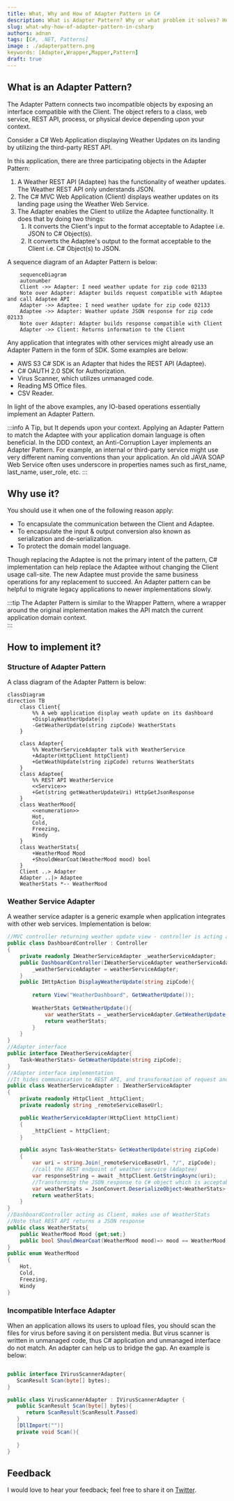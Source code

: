 ```yaml
---
title: What, Why and How of Adapter Pattern in C#
description: What is Adapter Pattern? Why or what problem it solves? How to implement it in C#.
slug: what-why-how-of-adapter-pattern-in-csharp 
authors: adnan 
tags: [C#, .NET, Patterns]
image : ./adapterpattern.png
keywords: [Adapter,Wrapper,Mapper,Pattern]
draft: true
---
```

<head>

<meta property="og:image:width" content="1200"/>
<meta property="og:image:height" content="670"/>  
<meta name="twitter:creator" content="@madnan_rafiq" />
<meta name="twitter:title" content="What, Why and How of Adapter Pattern in C#" />
<meta name="twitter:description" content="What is Adapter Pattern? Why or what problem it solves? How to implement it in C#." />
</head>

## What is an Adapter Pattern?
The Adapter Pattern connects two incompatible objects by exposing an interface compatible with the Client. The object refers to a class, web service, REST API, process, or physical device depending upon your context.

Consider a C# Web Application displaying Weather Updates on its landing by utilizing the third-party REST API.

In this application, there are three participating objects in the Adapter Pattern:
1. A Weather REST API (Adaptee) has the functionality of weather updates. The Weather REST API only understands JSON.
2. The C# MVC Web Application (Client) displays weather updates on its landing page using the Weather Web Service.
3. The Adapter enables the Client to utilize the Adaptee functionality. It does that by doing two things:
   1. It converts the Client's input to the format acceptable to Adaptee i.e. JSON to C# Object(s).
   2. It converts the Adaptee's output to the format acceptable to the Client i.e. C# Object(s) to JSON.

<!--truncate-->

A sequence diagram of an Adapter Pattern is below:
```mermaid 
    sequenceDiagram
    autonumber
    Client ->> Adapter: I need weather update for zip code 02133
    Note over Adapter: Adapter builds request compatible with Adaptee and call Adaptee API
    Adapter ->> Adaptee: I need weather update for zip code 02133 
    Adaptee ->> Adapter: Weather update JSON response for zip code 02133
    Note over Adapter: Adapter builds response compatible with Client
    Adapter ->> Client: Returns information to the Client
```

Any application that integrates with other services might already use an Adapter Pattern in the form of SDK. Some examples are below:
- AWS S3 C# SDK is an Adapter that hides the REST API (Adaptee).
- C# OAUTH 2.0 SDK for Authorization.
- Virus Scanner, which utilizes unmanaged code.
- Reading MS Office files.
- CSV Reader.

In light of the above examples, any IO-based operations essentially implement an Adapter Pattern.

:::info A Tip, but It depends upon your context.
Applying an Adapter Pattern to match the Adaptee with your application domain language is often beneficial. In the DDD context, an Anti-Corruption Layer implements an Adapter Pattern.
For example, an internal or third-party service might use very different naming conventions than your application.
An old JAVA SOAP Web Service often uses underscore in properties names such as first_name, last_name, user_role, etc.
:::

## Why use it?

You should use it when one of the following reason apply:
- To encapsulate the communication between the Client and Adaptee.
- To encapsulate the input & output conversion also known as serialization and de-serialization.
- To protect the domain model language.

Though replacing the Adaptee is not the primary intent of the pattern, C# implementation can help replace the Adaptee without changing the Client usage call-site.
The new Adaptee must provide the same business operations for any replacement to succeed. An Adapter pattern can be helpful to migrate legacy applications to newer implementations slowly.

:::tip
The Adapter Pattern is similar to the Wrapper Pattern, where a wrapper around the original implementation makes the API match the current application domain context.  
:::

## How to implement it?

### Structure of Adapter Pattern
A class diagram of the Adapter Pattern is below:
```mermaid
classDiagram
direction TB
    class Client{
        %% A web application display weath update on its dashboard
        +DisplayWeatherUpdate()
        -GetWeatherUpdate(string zipCode) WeatherStats
    }
    
    class Adapter{
        %% WeatherServiceAdapter talk with WeatherService
        +Adapter(HttpClient httpClient)
        +GetWeathUpdate(string zipCode) returns WeatherStats
    }
    class Adaptee{
        %% REST API WeatherService
        <<Service>> 
        +Get(string getWeatherUpdateUri) HttpGetJsonResponse
    }
    class WeatherMood{
        <<enumeration>>
        Hot,
        Cold,
        Freezing,
        Windy
    }
    class WeatherStats{
        +WeatherMood Mood 
        +ShouldWearCoat(WeatherMood mood) bool
    }
    Client ..> Adapter
    Adapter ..|> Adaptee
    WeatherStats *-- WeatherMood
```

### Weather Service Adapter

A weather service adapter is a generic example when application integrates with other web services. Implementation is below: 

```csharp title="An example implementation of an Adapter Pattern."
//MVC controller returning weather update view - controller is acting as Client
public class DashboardController : Controller
{
    private readonly IWeatherServiceAdapter _weatherServiceAdapter;
    public DashboardController(IWeatherServiceAdapter weatherServiceAdapter){
        _weatherServiceAdapter = weatherServiceAdapter;
    }
    public IHttpAction DisplayWeatherUpdate(string zipCode){
        
        return View("WeatherDashboard", GetWeatherUpdate());
        
        WeatherStats GetWeatherUpdate(){
            var weatherStats = _weatherServiceAdapter.GetWeatherUpdate(zipCode);
            return weatherStats;
        }
    } 
}
//Adapter interface
public interface IWeatherServiceAdapter{
    Task<WeatherStats> GetWeatherUpdate(string zipCode);
}
//Adapter interface implementation 
//It hides communication to REST API, and transformation of request and response
public class WeatherServiceAdapter : IWeatherServiceAdapter
{
    private readonly HttpClient _httpClient;
    private readonly string _remoteServiceBaseUrl;

    public WeatherServiceAdapter(HttpClient httpClient)
    {
        _httpClient = httpClient;
    }

    public async Task<WeatherStats> GetWeatherUpdate(string zipCode)
    {
        var uri = string.Join(_remoteServiceBaseUrl, "/", zipCode);
        //call the REST endpoint of weather service (Adaptee)
        var responseString = await _httpClient.GetStringAsync(uri);
        //Transforming the JSON response to C# object which is acceptable the Client (Controller) 
        var weatherStats = JsonConvert.DeserializeObject<WeatherStats>(responseString);
        return weatherStats;
    }
}
//DashboardController acting as Client, makes use of WeatherStats
//Note that REST API returns a JSON response
public class WeatherStats{
    public WeatherMood Mood {get;set;}  
    public bool ShouldWearCoat(WeatherMood mood)=> mood == WeatherMood.Hot;
}
public enum WeatherMood
{
    Hot,
    Cold,
    Freezing,
    Windy
}
```

### Incompatible Interface Adapter
When an application allows its users to upload files, you should scan the files for virus before saving it on persistent media. 
But virus scanner is written in unmanaged code, thus C# application and unmanaged interface do not match. An adapter can help us to bridge the gap.
An example is below:

~~~csharp title="Scan files using Virus Scanner"

public interface IVirusScannerAdapter{
   ScanResult Scan(byte[] bytes);
}

public class VirusScannerAdapter : IVirusScannerAdapter {
   public ScanResult Scan(byte[] bytes){
      return ScanResult(ScanResult.Passed)
   }
   [DllImport("")]
   private void Scan(){
   
   }
}

~~~

## Feedback
I would love to hear your feedback; feel free to share it on [Twitter](https://twitter.com/madnan_rafiq). 
